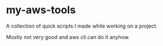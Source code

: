 # my-aws-tools
A collection of quick scripts I made while working on a project.

Mostly not very good and aws cli can do it anyhow.
